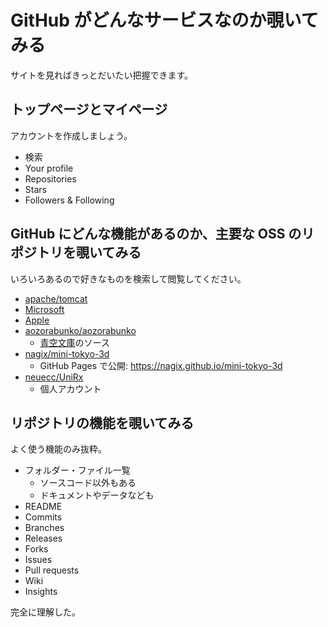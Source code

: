 # GitHub がどんなサービスなのか覗いてみる
サイトを見ればきっとだいたい把握できます。

## トップページとマイページ
アカウントを作成しましょう。
- 検索
- Your profile
- Repositories
- Stars
- Followers & Following

## GitHub にどんな機能があるのか、主要な OSS のリポジトリを覗いてみる
いろいろあるので好きなものを検索して閲覧してください。
- [apache/tomcat](https://github.com/apache/tomcat)
- [Microsoft](https://github.com/microsoft)
- [Apple](https://github.com/apple)
- [aozorabunko/aozorabunko](https://github.com/aozorabunko/aozorabunko)
  - [青空文庫](https://www.aozora.gr.jp/)のソース
- [nagix/mini-tokyo-3d](https://github.com/nagix/mini-tokyo-3d)
  - GitHub Pages で公開: https://nagix.github.io/mini-tokyo-3d
- [neuecc/UniRx](https://github.com/neuecc/UniRx)
  - 個人アカウント

## リポジトリの機能を覗いてみる
よく使う機能のみ抜粋。
- フォルダー・ファイル一覧
  - ソースコード以外もある
  - ドキュメントやデータなども
- README
- Commits
- Branches
- Releases
- Forks
- Issues
- Pull requests
- Wiki
- Insights

完全に理解した。
